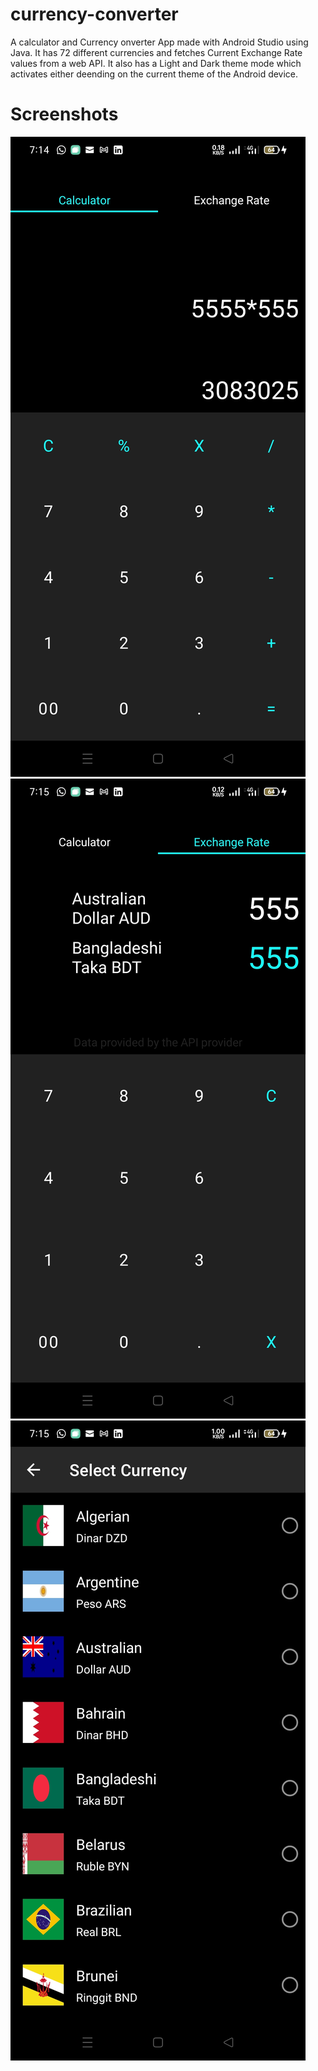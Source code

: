 # currency-converter
A calculator and Currency onverter App made with Android Studio using Java.
It has 72 different currencies and fetches Current Exchange Rate values from a web API.
It also has a Light and Dark theme mode which activates either deending on the current theme
of the Android device.
# Screenshots
![](Screenshots/Screenshot_2021-07-03-07-14-57-50_a5197aa29ed2f5b06ffbdb6f4bf7dc0c.jpg)
![](Screenshots/Screenshot_2021-07-03-07-15-07-42_a5197aa29ed2f5b06ffbdb6f4bf7dc0c.jpg)
![](Screenshots/Screenshot_2021-07-03-07-15-13-30_a5197aa29ed2f5b06ffbdb6f4bf7dc0c.jpg)
